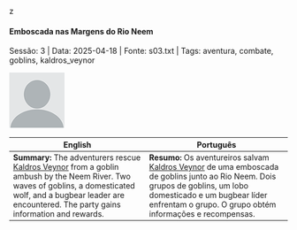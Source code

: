z
#### Emboscada nas Margens do Rio Neem

Sessão: 3 | Data: 2025-04-18 | Fonte: s03.txt | Tags: aventura, combate, goblins, kaldros_veynor

![Emboscada nas Margens do Rio Neem](docs/dm/summary/blank.png)

| English | Português |
|---------|-----------|
| **Summary:** The adventurers rescue [Kaldros Veynor](kaldros_veynor.md) from a goblin ambush by the Neem River. Two waves of goblins, a domesticated wolf, and a bugbear leader are encountered. The party gains information and rewards. | **Resumo:** Os aventureiros salvam [Kaldros Veynor](kaldros_veynor.md) de uma emboscada de goblins junto ao Rio Neem. Dois grupos de goblins, um lobo domesticado e um bugbear líder enfrentam o grupo. O grupo obtém informações e recompensas. |



















